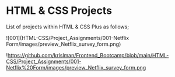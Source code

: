 # HTML & CSS Projects

List of projects within HTML & CSS Plus as follows;

![001](HTML-CSS/Project_Assignments/001-Netflix Form/images/preview_Netflix_survey_form.png)

!https://github.com/krlslman/Frontend_Bootcamp/blob/main/HTML-CSS/Project_Assignments/001-Netflix%20Form/images/preview_Netflix_survey_form.png
